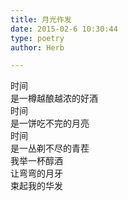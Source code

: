 ```yaml
---  
title: 月光作发  
date: 2015-02-6 10:30:44  
type: poetry  
author: Herb  

---  
```

时间  
是一樽越酿越浓的好酒  
时间  
是一饼吃不完的月亮  
时间  
是一丛剃不尽的青茬  
我举一杯醇酒  
让弯弯的月牙  
束起我的华发